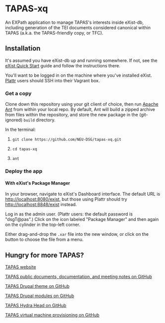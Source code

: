 TAPAS-xq
=======

An EXPath application to manage TAPAS's interests inside eXist-db, including generation of the TEI documents considered canonical within TAPAS (a.k.a. the TAPAS-friendly copy, or TFC).

## Installation
It's assumed you have eXist-db up and running somewhere. If not, see the [eXist Quick Start](http://exist-db.org/exist/apps/doc/quickstart.xml) guide and follow the instructions there.

You'll want to be logged in on the machine where you've installed eXist. [Plattr](https://github.com/NEU-DSG/plattr) users should SSH into their Vagrant box.

### Get a copy
Clone down this repository using your git client of choice, then run [Apache Ant](https://ant.apache.org/manual/running.html) from within your local repo. By default, Ant will build a zipped archive from files within the repository, and store the new package in the (git-ignored) `build` directory.

In the terminal:

1. `git clone https://github.com/NEU-DSG/tapas-xq.git`

2. `cd tapas-xq`

3. `ant`

<!-- Once there is a stable release, include instructions for downloading the pre-built package from GitHub! -->

### Deploy the app
#### With eXist's Package Manager
In your browser, navigate to eXist's Dashboard interface. The default URL is <http://localhost:8080/exist>, but those using Plattr should try <http://localhost:8848/exist> instead.

Log in as the admin user. (Plattr users: the default password is "dsgT@pas".) Click on the icon labeled "Package Manager" and then again on the cylinder in the top-left corner. 

Either drag-and-drop the `.xar` file into the new window, or click on the button to choose the file from a menu.

<!-- There are lots of ways to get packages into eXist: -->
<!-- #### With the Java Admin Client (I think?) -->
<!-- #### By auto-deploying -->
<!-- #### With XQuery -->

## Hungry for more TAPAS?
[TAPAS website](http://www.tapasproject.org/)

[TAPAS public documents, documentation, and meeting notes on GitHub](https://github.com/NEU-DSG/tapas-docs)

[TAPAS Drupal theme on GitHub](https://github.com/NEU-DSG/tapas-themes)

[TAPAS Drupal modules on GitHub](https://github.com/NEU-DSG/tapas-modules)

[TAPAS Hydra Head on GitHub](https://github.com/NEU-DSG/tapas_rails)

[TAPAS virtual machine provisioning on GitHub](https://github.com/NEU-DSG/plattr)